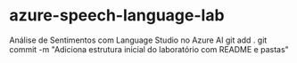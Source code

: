 # azure-speech-language-lab
 Análise de Sentimentos com Language Studio no Azure AI
git add .
git commit -m "Adiciona estrutura inicial do laboratório com README e pastas"
